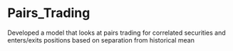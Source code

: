 # Pairs_Trading
Developed a model that looks at pairs trading for correlated securities and enters/exits positions based on separation from historical mean
